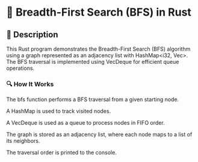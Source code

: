 # 📌 Breadth-First Search (BFS) in Rust

## 🚀 Description

This Rust program demonstrates the Breadth-First Search (BFS) algorithm using a graph represented as an adjacency list with HashMap<i32, Vec<i32>>. The BFS traversal is implemented using VecDeque for efficient queue operations.

### 🔍 How It Works

The bfs function performs a BFS traversal from a given starting node.

A HashMap is used to track visited nodes.

A VecDeque is used as a queue to process nodes in FIFO order.

The graph is stored as an adjacency list, where each node maps to a list of its neighbors.

The traversal order is printed to the console.
